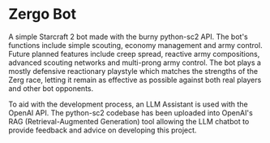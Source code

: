 # __Zergo Bot__
A simple Starcraft 2 bot made with the burny python-sc2 API. The bot's functions include simple scouting, economy management and army control. Future planned features include creep spread, reactive army compositions, advanced scouting networks and multi-prong army control.
The bot plays a mostly defensive reactionary playstyle which matches the strengths of the Zerg race, letting it remain as effective as possible against both real players and other bot opponents.

To aid with the development process, an LLM Assistant is used with the OpenAI API. The python-sc2 codebase has been uploaded into OpenAI's RAG (Retrieval-Augmented Generation) tool allowing the LLM chatbot to provide feedback and advice on developing this project.